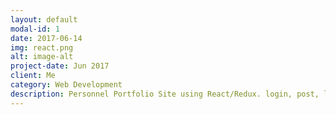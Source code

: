 ```yaml
---
layout: default
modal-id: 1
date: 2017-06-14
img: react.png
alt: image-alt
project-date: Jun 2017
client: Me
category: Web Development
description: Personnel Portfolio Site using React/Redux. login, post, like action module
---
```

